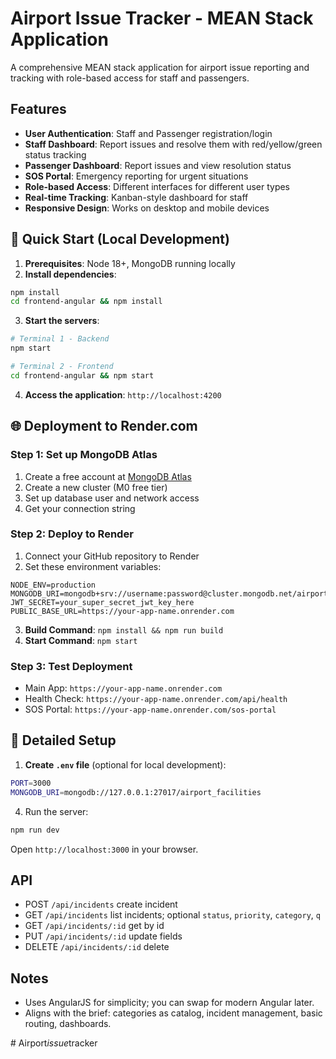 # Airport Issue Tracker - MEAN Stack Application

A comprehensive MEAN stack application for airport issue reporting and tracking with role-based access for staff and passengers.

## Features
- **User Authentication**: Staff and Passenger registration/login
- **Staff Dashboard**: Report issues and resolve them with red/yellow/green status tracking
- **Passenger Dashboard**: Report issues and view resolution status
- **SOS Portal**: Emergency reporting for urgent situations
- **Role-based Access**: Different interfaces for different user types
- **Real-time Tracking**: Kanban-style dashboard for staff
- **Responsive Design**: Works on desktop and mobile devices

## 🚀 Quick Start (Local Development)

1. **Prerequisites**: Node 18+, MongoDB running locally
2. **Install dependencies**:

```bash
npm install
cd frontend-angular && npm install
```

3. **Start the servers**:

```bash
# Terminal 1 - Backend
npm start

# Terminal 2 - Frontend
cd frontend-angular && npm start
```

4. **Access the application**: `http://localhost:4200`

## 🌐 Deployment to Render.com

### Step 1: Set up MongoDB Atlas
1. Create a free account at [MongoDB Atlas](https://www.mongodb.com/atlas)
2. Create a new cluster (M0 free tier)
3. Set up database user and network access
4. Get your connection string

### Step 2: Deploy to Render
1. Connect your GitHub repository to Render
2. Set these environment variables:

```
NODE_ENV=production
MONGODB_URI=mongodb+srv://username:password@cluster.mongodb.net/airport_facilities
JWT_SECRET=your_super_secret_jwt_key_here
PUBLIC_BASE_URL=https://your-app-name.onrender.com
```

3. **Build Command**: `npm install && npm run build`
4. **Start Command**: `npm start`

### Step 3: Test Deployment
- Main App: `https://your-app-name.onrender.com`
- Health Check: `https://your-app-name.onrender.com/api/health`
- SOS Portal: `https://your-app-name.onrender.com/sos-portal`

## 📖 Detailed Setup

1. **Create `.env` file** (optional for local development):

```bash
PORT=3000
MONGODB_URI=mongodb://127.0.0.1:27017/airport_facilities
```

4. Run the server:

```bash
npm run dev
```

Open `http://localhost:3000` in your browser.

## API
- POST `/api/incidents` create incident
- GET `/api/incidents` list incidents; optional `status`, `priority`, `category`, `q`
- GET `/api/incidents/:id` get by id
- PUT `/api/incidents/:id` update fields
- DELETE `/api/incidents/:id` delete

## Notes
- Uses AngularJS for simplicity; you can swap for modern Angular later.
- Aligns with the brief: categories as catalog, incident management, basic routing, dashboards.


#   A i r p o r t _ i s s u e _ t r a c k e r 
 
 